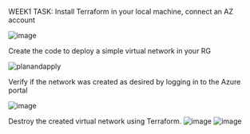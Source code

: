 WEEK1 TASK:
Install Terraform in your local machine, connect an AZ account

![image](https://github.com/GiuliBentancor/Terraform_task/assets/54630519/8a13dc26-7034-421c-8a43-ed1b35622514)


Create the code to deploy a simple virtual network in your RG

![planandapply](https://github.com/GiuliBentancor/Terraform_task/assets/54630519/597787a5-69d0-4f9e-9d21-207f5db210ca)


Verify if the network was created as desired by logging in to the Azure portal

![image](https://github.com/GiuliBentancor/Terraform_task/assets/54630519/7a08f797-89ee-4686-a32b-c3f40489befb)


Destroy the created virtual network using Terraform.
![image](https://github.com/GiuliBentancor/Terraform_task/assets/54630519/1ab1b4e2-76b8-4edd-ba68-11039283746d)
![image](https://github.com/GiuliBentancor/Terraform_task/assets/54630519/f6ba2da1-ff1e-402f-a988-cf08b43ec69a)

